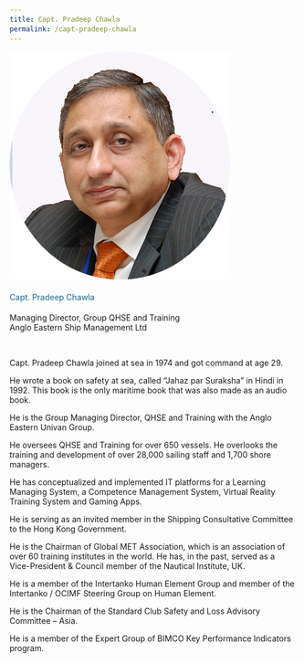 ```yaml
---
title: Capt. Pradeep Chawla
permalink: /capt-pradeep-chawla
---
```



<div class="row">
            <div class="col is-3">
              <img src="images/speakers/Pradeep-Chawla.png">
            </div>
            <div class="col is-9 speaker-details">
              <h4>Capt. Pradeep Chawla</h4>
<p>Managing Director, Group QHSE and Training<br>
Anglo Eastern Ship Management Ltd</p><br>
<p>Capt. Pradeep Chawla joined at sea in 1974 and got command at age 29.</p><p>
He wrote a book on safety at sea, called “Jahaz par Suraksha” in Hindi in 1992. This book is the only maritime book that was also made as an audio book.</p><p>
He is the Group Managing Director, QHSE and Training with the Anglo Eastern Univan Group.</p><p>
He oversees QHSE and Training for over 650 vessels. He overlooks the training and development of over 28,000 sailing staff and 1,700 shore managers.</p><p>
He has conceptualized and implemented IT platforms for a Learning Managing System, a Competence Management System, Virtual Reality Training System and Gaming Apps.</p><p>
He is serving as an invited member in the Shipping Consultative Committee to the Hong Kong Government.</p><p>
He is the Chairman of Global MET Association, which is an association of over 60 training institutes in the world. He has, in the past, served as a Vice-President & Council member of the Nautical Institute, UK. </p><p>
He is a member of the Intertanko Human Element Group and member of the Intertanko / OCIMF Steering Group on Human Element. </p><p>
He is the Chairman of the Standard Club Safety and Loss Advisory Committee – Asia.</p><p>
He is a member of the Expert Group of BIMCO Key Performance Indicators program.</p>
            </div>
          </div> 
					
<style type="text/css"> 
    .is-left{
      text-align: left;
    }
    h4{
      font-weight: 500; 
      color: #337B9A !important;
    }
     .speaker-details p { text-align: justified; }
  </style>